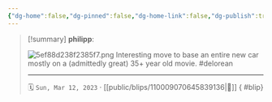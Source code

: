 ```yaml
---
{"dg-home":false,"dg-pinned":false,"dg-home-link":false,"dg-publish":true,"type":"blip","disabled rules":["yaml-title","yaml-title-alias","file-name-heading"],"title":"philipp on mastodon @ 2023-03-12","created-date":"2023-03-12T07:13:23","id":110009070645839140,"updated-date":"2025-05-02T08:50:43","dg-path":"blips/110009070645839136.md","permalink":"/blips/110009070645839136/","dgPassFrontmatter":true}
---
```


> [!summary] **philipp**:
>
> ![5ef88d238f2385f7.png](/img/user/attachments/5ef88d238f2385f7.png)
> Interesting move to base an entire new car mostly on a (admittedly great) 35+ year old movie. #delorean
> - - -
>
> 🗓️ `Sun, Mar 12, 2023` · [[public/blips/110009070645839136\|🔗]]
{ #blip}

